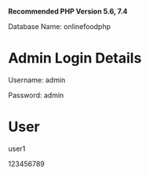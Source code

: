 **Recommended PHP Version 5.6, 7.4**

Database Name: onlinefoodphp


# Admin Login Details

Username: admin

Password: admin

# User 

user1

123456789


